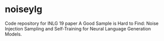 # noiseylg
Code repository for INLG 19 paper A Good Sample is Hard to Find: Noise Injection Sampling and Self-Training for Neural Language Generation Models.
